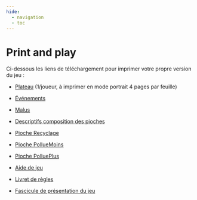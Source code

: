 ```yaml
---
hide:
  - navigation
  - toc
---
```


# Print and play

Ci-dessous les liens de téléchargement pour imprimer votre propre version du jeu :

- [Plateau](pnp/plateau.pdf) (1/joueur, à imprimer en mode portrait 4 pages par feuille)
- [Événements](pnp/events.pdf)
- [Malus](pnp/malus.pdf)
- [Descriptifs composition des pioches](pnp/recap.pdf)
- [Pioche Recyclage](pnp/recyclage.pdf)
- [Pioche PollueMoins](pnp/pollumoins.pdf)
- [Pioche PolluePlus](pnp/polluplus.pdf)

- [Aide de jeu](docCommuns/AideDeJeu.pdf)
- [Livret de règles](docCommuns/LivretDeRegles.pdf)
- [Fascicule de présentation du jeu](docCommuns/depliant.pdf)
